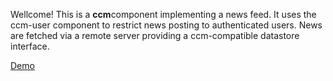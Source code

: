Wellcome! This is a **ccm**component implementing
a news feed. It uses the ccm-user component to 
restrict news posting to authenticated users.
News are fetched via a remote server providing a
ccm-compatible datastore interface.

[Demo](https://moritzkemp.github.io/ccm-news_feed)
